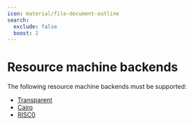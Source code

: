 ```yaml
---
icon: material/file-document-outline
search:
  exclude: false
  boost: 2
---
```


# Resource machine backends

The following resource machine backends must be supported:

- [Transparent](./transparent.md)
- [Cairo](./cairo.md)
- [RISC0](./risc0.md)


<!--

## Transaction functions

!!! todo

    Explain abstractly what a transaction function does.

Transaction functions are encoded with the [standard function encoding](./function_encoding/index.md).

The following transaction function virtual machines must be supported:

- [Nockma](./function_encoding/nockma.md)

## Resource logics

!!! todo

    Explain abstractly what a resource logic backend does.

Resource logics are encoded with the [standard function encoding](./function_encoding/index.md).

The following resource logic virtual machines must be supported:

- [Nockma](./function_encoding/nockma.md)
- [Cairo](./function_encoding/cairo.md)
- [RISC0](./function_encoding/risc0.md)

-->
